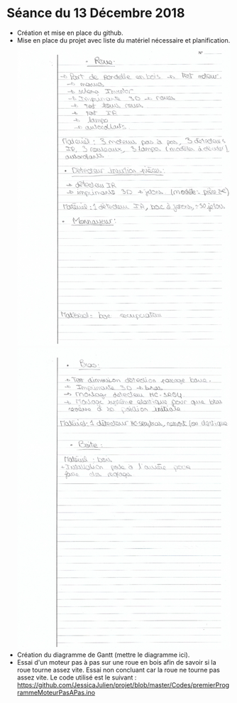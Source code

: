 # Séance du 13 Décembre 2018

* Création et mise en place du github.
* Mise en place du projet avec liste du matériel nécessaire et planification.
![alt text](https://github.com/JessicaJulien/projet/blob/master/Documentation/liste_planification_part1.jpg "liste et planification part1")
![alt text](https://github.com/JessicaJulien/projet/blob/master/Documentation/liste_planification_part2.jpg "liste et planification part2")
* Création du diagramme de Gantt (mettre le diagramme ici).
* Essai d'un moteur pas à pas sur une roue en bois afin de savoir si la roue tourne assez vite. Essai non concluant car la roue ne tourne pas assez vite. Le code utilisé est le suivant : 
https://github.com/JessicaJulien/projet/blob/master/Codes/premierProgrammeMoteurPasAPas.ino
